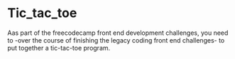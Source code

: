 # Tic_tac_toe

Aas part of the freecodecamp front end development challenges, you need to -over the course of finishing the legacy coding front end challenges-
to put together a tic-tac-toe program. 
